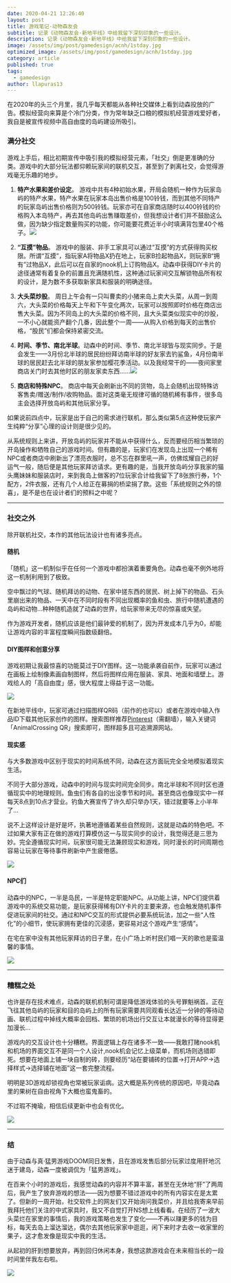```yaml
---
date: 2020-04-21 12:26:40
layout: post
title: 游戏笔记·动物森友会
subtitle: 记录《动物森友会·新地平线》中给我留下深刻印象的一些设计。
description: 记录《动物森友会·新地平线》中给我留下深刻印象的一些设计。
image: /assets/img/post/gamedesign/acnh/1stday.jpg
optimized_image: /assets/img/post/gamedesign/acnh/1stday.jpg
category: article
published: true
tags:
  - gamedesign
author: llapuras13
---
```


在2020年的头三个月里，我几乎每天都能从各种社交媒体上看到动森投放的广告。模拟经营向来算是个冷门分类，作为常年缺乏口粮的模拟机经营游戏爱好者，我自是被宣传视频中高自由度的岛屿建设所吸引。

### 满分社交

游戏上手后，相比初期宣传中吸引我的模拟经营元素，「社交」倒是更准确的分类。游戏中的大部分玩法都仰赖玩家间的联机交互，甚至到了剥离社交，会觉得游戏毫无乐趣的地步。

1. **特产水果和差价设定**。
游戏中共有4种初始水果，开局会随机一种作为玩家岛屿的特产水果，特产水果在玩家本岛出售价格是100铃钱，而到其他不同特产的玩家岛屿出售价格则为500铃钱。玩家亦可在自家商店随时以400铃钱的价格购入本岛特产，再去其他岛屿出售赚取差价，但我想设计者们并不鼓励这么做，因为缺少指定数量购买的功能，你可能要花费近半小时填满背包里40个格子。![](/assets/img/post/gamedesign/acnh/juzi.jpg)

2. **“互摸”物品**。
游戏中的服装、非手工家具可以通过“互摸”的方式获得购买权限。所谓“互摸”，指玩家A将物品X扔在地上，玩家B捡起物品X，则玩家B“拥有”过物品X，此后可以在自家的nook机上订购物品X。动森中获得DIY卡片的途径通常有着复杂的前置且充满随机性，这种通过玩家间交互解锁物品所有权的设计，是为数不多获取新家具和服装的明确途径。

3. **大头菜炒股**。
周日上午会有一只叫曹卖的小猪来岛上卖大头菜，从周一到周六，大头菜的价格每天上午和下午变化两次，玩家可以按照即时价格在商店出售大头菜。因为不同岛上的大头菜的价格不同，且大头菜类似现实中的炒股，一不小心就能资产翻个几番，因此整个一周——从购入价格到每天的出售价格，“股民”们都会保持紧密交流。

4. **时间、季节、南北半球**。动森中的时间、季节、南北半球皆与现实同步。于是会发生——3月份北半球的居民纷纷拜访南半球的好友家去钓鲨鱼，4月份南半球的居民赶去北半球的朋友家参加樱花季活动。以及我经常干的——夜间家里商店关门时去其他时区的朋友家卖东西......![](/assets/img/post/gamedesign/acnh/jishi.jpg)

5. **商店和特殊NPC**。
商店中每天会刷新出不同的货物，岛上会随机出现特殊访客售卖/赠送/制作/收购物品。面对这类毫无规律可循的随机稀有事件，很多岛主会选择开放岛屿和其他玩家分享。

如果说前四点中，玩家是出于自己的需求进行联机，那么类似第5点这种使玩家产生纯粹“分享”心理的设计则是很少见的。

从系统规则上来讲，开放岛屿的玩家并不能从中获得什么，反而要经历相当繁琐的开岛操作和牺牲自己的游戏时间。但有趣的是，玩家们在发现岛上出现一个稀有NPC或者商店中刷新出了漂亮衣服时，总不忘在群里吼一声，仿佛炫耀自己的好运气一般，随后便是其他玩家拜访请求。更有趣的是，当我开放岛屿分享我家的猫头鹰妹妹和服装店时，来到我岛上做客的7位玩家合计给我留下了8张旅行券，1个配方，2件衣服，还有几个人给正在募捐的桥梁捐了款。这些「系统规则之外的惊喜」，是不是也在设计者们的预料之中呢？

<hr>

### 社交之外

除开联机社交，本作的其他玩法设计也有诸多亮点。

#### 随机

「随机」这一机制似乎在任何一个游戏中都扮演着重要角色。动森也毫不例外地将这一机制利用到了极致。

空中飘过的气球、随机拜访的动物、在家中搓东西的居民、树上掉下的物品、石头里崩出来的物品、一天中在不同时段有不同出现概率的鱼和虫、旅行中随机遭遇的岛屿和动物...种种随机造就了动森的世界，给玩家带来无尽的惊喜或失望。

作为游戏开发者，随机应该是他们最钟爱的机制了，因为开发成本几乎为0，却能让游戏内容的丰富程度瞬间指数级翻倍。


#### DIY图样和创意分享

游戏初期让我最惊喜的功能莫过于DIY图样。这一功能承袭自前作，玩家可以通过在画板上绘制像素画自制图样，然后将图样应用在服装、家具、地面和墙壁上。游戏给人的「高自由度」感，很大程度上得益于这一功能。

![](/assets/img/post/gamedesign/acnh/alfxdress.jpg)

在新地平线中，玩家可通过扫描图样QR码（前作的也可以）或者在游戏中输入作品ID下载其他玩家创作的图样。搜索图样推荐[Pinterest](https://www.pinterest.com/0lz5u31oywkxqw1/animalcrossingqr/)（需翻墙），输入关键词「AnimalCrossing QR」搜索即可，图样超多且可追溯源网站。


#### 现实感

与大多数游戏中区别于现实的时间系统不同，动森在这方面玩完全全地模拟着现实生活。

不同于大部分游戏，动森中的时间与现实时间完全同步。南北半球和不同时区也遵循现实中的地理规则。鱼虫们有各自的出没季节和时间。甚至商店也像现实中一样每天8点到10点才营业。钓鱼大赛宣传了许久却只举办1天，错过就要等上小半年了...

说不上这样设计是好是坏，执著地遵循着某些自然规则，这就是动森的特色吧。不过如果大家有正在做的游戏打算模仿这一与现实同步的设计，我觉得还是三思为妙。完全遵循现实时间，玩家很可能无法兼顾现实和游戏，同时漫长的时间周期也容易让玩家在等待事件刷新中产生疲倦感。

![](/assets/img/post/gamedesign/acnh/shopclose.jpg)

#### NPC们

动森中的NPC，一半是岛民，一半是特定职能NPC。从功能上讲，NPC们提供着游戏中的系统交易功能，是玩家获得稀有DIY卡片的主要来源，也会触发随机事件促进玩家间的社交。通过和NPC交互的形式提供必要系统玩法，加之一些“人性化”的小细节，使玩家拥有更佳的沉浸感，更容易对这个游戏产生“感情”。

在宅在家中没有其他玩家拜访的日子里，在小广场上听村民们唱一天的歌也是蛮温馨的事情。

![](/assets/img/post/gamedesign/acnh/sing.jpg)

<hr>

### 糟糕之处

也许是存在技术难点，动森的联机机制可谓是降低游戏体验的头号罪魁祸首。正在飞往其他岛屿的玩家和目的岛屿上的所有玩家需要共同观看长达近一分钟的等待动画、联机过程中掉线大概率会回档、繁琐的机场出行交互让本就漫长的等待显得更加漫长...

游戏内的交互设计也十分糟糕。界面逻辑上存在诸多不一致——我敢打赌nook机和机场的界面交互不是同一个人设计,nook机会记忆上级菜单，而机场则选错即死。想要在地面上铺一块自制的砖，则要经历“站在要铺砖的位置→打开APP→选择样式→选择铺在地面”这一套完整流程。

明明是3D游戏却锁视角也常被玩家诟病。这大概是系列传统的原因吧，毕竟动森里的果树在自由视角下大概也蛮鬼畜的。

不过瑕不掩瑜，相信后续更新中也会有优化。

![](/assets/img/post/gamedesign/acnh/tree.jpg)

<hr>

### 结

由于动森与真·猛男游戏DOOM同日发售，且在游戏发售后部分玩家过度用肝地沉迷于建岛，动森一度被调侃为「猛男游戏」。

在百来个小时的游戏后，我感觉动森的内容并不算丰富，甚至在无休地“肝”了两周后，我产生了放弃游戏的想法——因为想要不错过游戏中的所有内容实在是太累了。但新的一周开始，社交软件上的网友们又开始询问我菜价，并且给我寄来早前我拜托他们关注的中式家具时，我又不自觉打开NS想上线看看。在经历了一波大头菜烂在家里的事情后，我的游戏策略也发生了变化——不再以赚更多的钱为目标，每天去岛上溜达溜达，偶尔去其他玩家家中逛逛，闲下来时才去收一收家里的果子，这才愈发像是现实中我的生活。

从起初的肝到想要放弃，再到回归休闲本身，我想这款游戏会在未来相当长的一段时间里伴我左右啦。

![](/assets/img/post/gamedesign/acnh/stars.jpg)

